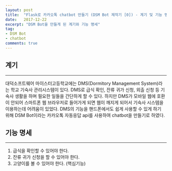 ```yaml
---
layout: post
title:  "Flask로 카카오톡 chatbot 만들기 (DSM Bot 제작기 [0]) - 계기 및 기능 명세"
date:   2017-12-22
excerpt: "DSM Bot을 만들게 된 계기와 기능 명세"
tag: 
- DSM Bot
- chatbot
comments: true
---
```


## 계기
---
대덕소프트웨어 마이스터고등학교에는 DMS(Dormitory Management System)라는 학교 기숙사 관리시스템이 있다.
DMS로 급식 확인, 잔류 귀가 신청, 외출 신청 등 기숙사 생활을 하며 필요한 일들을 간단하게 할 수 있다. 
하지만 DMS가 모바일 웹에 호환이 안되어 스마트폰 웹 브라우저로 들어가게 되면 웹이 깨지게 되어서 기숙사 시스템을 이용하는데 어려움이 있었다.
DMS의 기능을 핸드폰에서도 쉽게 사용할 수 있게 하기 위해 DSM Bot이라는 카카오톡 자동응답 api를 사용하여 chatbot을 만들기로 하였다.

## 기능 명세
---
1. 급식을 확인할 수 있어야 한다.
2. 잔류 귀가 신청을 할 수 있어야 한다.
3. 고양이를 볼 수 있어야 한다. (핵심기능)